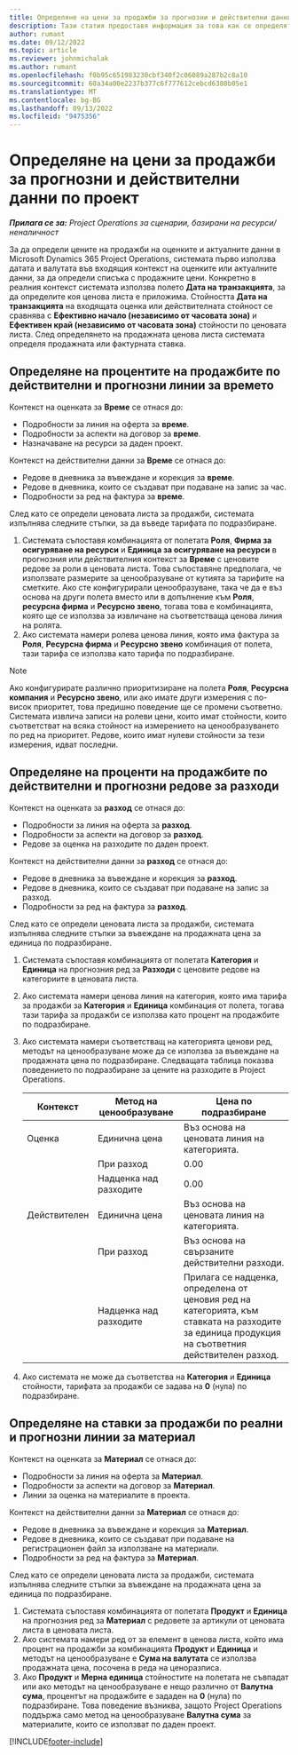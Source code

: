 ```yaml
---
title: Определяне на цени за продажби за прогнозни и действителни данни по проект
description: Тази статия предоставя информация за това как се определят продажните цени за прогнозни и актуални стойности на база проект.
author: rumant
ms.date: 09/12/2022
ms.topic: article
ms.reviewer: johnmichalak
ms.author: rumant
ms.openlocfilehash: f0b95c651983230cbf340f2c06089a287b2c8a10
ms.sourcegitcommit: 60a34a00e2237b377c6f777612cebcd6380b05e1
ms.translationtype: MT
ms.contentlocale: bg-BG
ms.lasthandoff: 09/13/2022
ms.locfileid: "9475356"
---
```

#  <a name="determine-sales-prices-for-project-based-estimates-and-actuals"></a>Определяне на цени за продажби за прогнозни и действителни данни по проект

_**Прилага се за:** Project Operations за сценарии, базирани на ресурси/неналичност_

За да определи цените на продажби на оценките и актуалните данни в Microsoft Dynamics 365 Project Operations, системата първо използва датата и валутата във входящия контекст на оценките или актуалните данни, за да определи списъка с продажните цени. Конкретно в реалния контекст системата използва полето **Дата на транзакцията**, за да определите коя ценова листа е приложима. Стойността **Дата на транзакцията** на входящата оценка или действителната стойност се сравнява с **Ефективно начало (независимо от часовата зона)** и **Ефективен край (независимо от часовата зона)** стойности по ценовата листа. След определянето на продажната ценова листа системата определя продажната или фактурната ставка.

## <a name="determining-sales-rates-on-actual-and-estimate-lines-for-time"></a>Определяне на процентите на продажбите по действителни и прогнозни линии за времето

Контекст на оценката за **Време** се отнася до:

- Подробности за линия на оферта за **време**.
- Подробности за аспекти на договор за **време**.
- Назначаване на ресурси за даден проект.

Контекст на действителни данни за **Време** се отнася до:

- Редове в дневника за въвеждане и корекция за **време**.
- Редове в дневника, които се създават при подаване на запис за час.
- Подробности за ред на фактура за **време**. 

След като се определи ценовата листа за продажби, системата изпълнява следните стъпки, за да въведе тарифата по подразбиране.

1. Системата съпоставя комбинацията от полетата **Роля**, **Фирма за осигуряване на ресурси** и **Единица за осигуряване на ресурси** в прогнозния или действителния контекст за **Време** с ценовите редове за роли в ценовата листа. Това съпоставяне предполага, че използвате размерите за ценообразуване от кутията за тарифите на сметките. Ако сте конфигурирали ценообразуване, така че да е въз основа на други полета вместо или в допълнение към **Роля**, **ресурсна фирма** и **Ресурсно звено**, тогава това е комбинацията, която ще се използва за извличане на съответстваща ценова линия на ролята.
1. Ако системата намери ролева ценова линия, която има фактура за **Роля**, **Ресурсна фирма** и **Ресурсно звено** комбинация от полета, тази тарифа се използва като тарифа по подразбиране.

> [!NOTE]
> Ако конфигурирате различно приоритизиране на полета **Роля**, **Ресурсна компания** и **Ресурсно звено**, или ако имате други измерения с по-висок приоритет, това предишно поведение ще се промени съответно. Системата извлича записи на ролеви цени, които имат стойности, които съответстват на всяка стойност на измерението на ценообразуването по ред на приоритет. Редове, които имат нулеви стойности за тези измерения, идват последни.

## <a name="determining-sales-rates-on-actual-and-estimate-lines-for-expense"></a>Определяне на проценти на продажбите по действителни и прогнозни редове за разходи

Контекст на оценката за **разход** се отнася до:

- Подробности за линия на оферта за **разход**.
- Подробности за аспекти на договор за **разход**.
- Редове за оценка на разходите по даден проект.

Контекст на действителни данни за **разход** се отнася до:

- Редове в дневника за въвеждане и корекция за **разход**.
- Редове в дневника, които се създават при подаване на запис за разход.
- Подробности за ред на фактура за **разход**. 

След като се определи ценовата листа за продажби, системата изпълнява следните стъпки за въвеждане на продажната цена за единица по подразбиране.

1. Системата съпоставя комбинацията от полетата **Категория** и **Единица** на прогнозния ред за **Разходи** с ценовите редове на категориите в ценовата листа.
1. Ако системата намери ценова линия на категория, която има тарифа за продажби за **Категория** и **Единица** комбинация от полета, тогава тази тарифа за продажби се използва като процент на продажбите по подразбиране.
1. Ако системата намери съответстващ на категорията ценови ред, методът на ценообразуване може да се използва за въвеждане на продажната цена по подразбиране. Следващата таблица показва поведението по подразбиране за цените на разходите в Project Operations.

    | Контекст | Метод на ценообразуване | Цена по подразбиране |
    | --- | --- | --- |
    | Оценка | Единична цена | Въз основа на ценовата линия на категорията. |
    |        | При разход | 0.00 |
    |        | Надценка над разходите | 0.00 |
    | Действителен | Единична цена | Въз основа на ценовата линия на категорията. |
    |        | При разход | Въз основа на свързаните действителни разходи. |
    |        | Надценка над разходите | Прилага се надценка, определена от ценовия ред на категорията, към ставката на разходите за единица продукция на съответния действителен разход. |

1. Ако системата не може да съответства на **Категория** и **Единица** стойности, тарифата за продажби се задава на **0** (нула) по подразбиране.

## <a name="determining-sales-rates-on-actual-and-estimate-lines-for-material"></a>Определяне на ставки за продажби по реални и прогнозни линии за материал

Контекст на оценката за **Материал** се отнася до:

- Подробности за линия на оферта за **Материал**.
- Подробности за аспекти на договор за **Материал**.
- Линии за оценка на материалите в проекта.

Контекст на действителни данни за **Материал** се отнася до:

- Редове в дневника за въвеждане и корекция за **Материал**.
- Редове в дневника, които се създават при подаване на регистрационен файл за използване на материали.
- Подробности за ред на фактура за **Материал**. 

След като се определи ценовата листа за продажби, системата изпълнява следните стъпки за въвеждане на продажната цена за единица по подразбиране.

1. Системата съпоставя комбинацията от полетата **Продукт** и **Единица** на прогнозния ред за **Материал** с редовете за артикули от ценовата листа в ценовата листа.
1. Ако системата намери ред от за елемент в ценова листа, който има процент на продажби за комбинацията **Продукт** и **Единица** и методът на ценообразуване е **Сума на валутата** се използва продажната цена, посочена в реда на ценоразписа. 
1. Ако **Продукт** и **Мерна единица** стойностите на полетата не съвпадат или ако методът на ценообразуване е нещо различно от **Валутна сума**, процентът на продажбите е зададен на **0** (нула) по подразбиране. Това поведение възниква, защото Project Operations поддържа само метод на ценообразуване **Валутна сума** за материалите, които се използват по даден проект.

[!INCLUDE[footer-include](../includes/footer-banner.md)]
